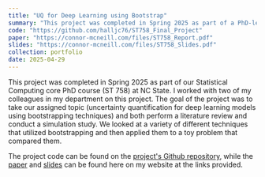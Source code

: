 ```yaml
---
title: "UQ for Deep Learning using Bootstrap"
summary: "This project was completed in Spring 2025 as part of a PhD-level course in statistical computing. We performed a literature review on the topic and then did a simulation study looking at the performance of the methodology."
code: "https://github.com/halljc76/ST758_Final_Project"
paper: "https://connor-mcneill.com/files/ST758_Report.pdf"
slides: "https://connor-mcneill.com/files/ST758_Slides.pdf"
collection: portfolio
date: 2025-04-29
---
```


This project was completed in Spring 2025 as part of our Statistical Computing core PhD course (ST 758) at NC State. I worked with two of my colleagues in my department on this project. The goal of the project was to take our assigned topic (uncertainty quantification for deep learning models using bootstrapping techniques) and both perform a literature review and conduct a simulation study. We looked at a variety of different techniques that utilized bootstrapping and then applied them to a toy problem that compared them.

The project code can be found on the [project's Github repository](https://github.com/halljc76/ST758_Final_Project), while the [paper](https://connor-mcneill.com/files/ST793_Report.pdf) and [slides](https://connor-mcneill.com/files/ST758_Slides.pdf) can be found here on my website at the links provided.
